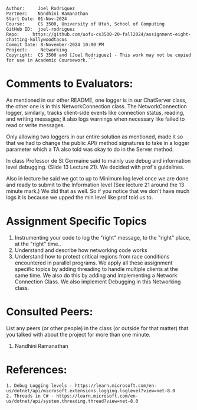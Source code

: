 ﻿```
Author:     Joel Rodriguez
Partner:    Nandhini Ramanathan
Start Date: 01-Nov-2024
Course:     CS 3500, University of Utah, School of Computing
GitHub ID:  joel-rodriguez
Repo:     https://github.com/uofu-cs3500-20-fall2024/assignment-eight-chatting-kollywoodtacos
Commit Date: 8-November-2024 10:00 PM
Project:     Networking
Copyright:  CS 3500 and [Joel Rodriguez] - This work may not be copied for use in Academic Coursework.```
```

# Comments to Evaluators:
As mentioned in our other README, one logger is in our ChatServer class, the other one is in this NetworkConnection class. 
The NetworkConnection logger, similarly, tracks client-side events like connection status, reading, and writing messages; 
it also logs warnings when necessary like failed to read or write messages.

Only allowing two loggers in our entire solution as mentioned, made it so that we had to change the public API/ method 
signatures to take in a logger parameter which a TA also told was okay to do in the Server method.

In class Professor de St Germaine said to mainly use debug and information level debugging. (Slide 13 Lecture 21). 
We decided with prof's guidelines.

Also in lecture he said we got to up to Minimum log level once we are done and ready to submit to the Information level (See lecture 21 around
the 13 minute mark.) We did that as well. So if you notice that we don't have much logs it is because we upped the min level like prof told us to.

# Assignment Specific Topics
1. Instrumenting your code to log the "right" message, to the "right" place, at the "right" time..
2. Understand and describe how networking code works
3. Understand how to protect critical regions from race conditions encountered in parallel programs. 
We apply all these assignment specific topics by adding threading to handle multiple clients at the same time. We also do this by adding and
implementing a Network Connection Class. We also implement Debugging in this Networking class.

# Consulted Peers:

List any peers (or other people) in the class (or outside for that matter) that you talked with about the project for more than one minute.

1. Nandhini Ramanathan

# References:
    1. Debug Logging levels - https://learn.microsoft.com/en-us/dotnet/api/microsoft.extensions.logging.loglevel?view=net-8.0
    2. Threads in C# - https://learn.microsoft.com/en-us/dotnet/api/system.threading.thread?view=net-8.0